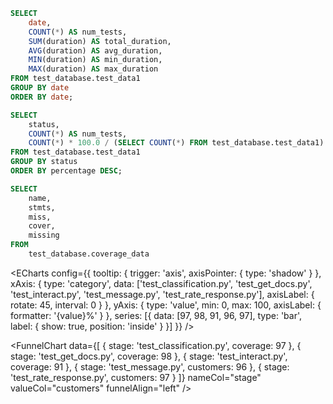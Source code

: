 ```sql table5
SELECT
    date,
    COUNT(*) AS num_tests,
    SUM(duration) AS total_duration,
    AVG(duration) AS avg_duration,
    MIN(duration) AS min_duration,
    MAX(duration) AS max_duration
FROM test_database.test_data1
GROUP BY date
ORDER BY date;
```


```sql table6
SELECT
    status,
    COUNT(*) AS num_tests,
    COUNT(*) * 100.0 / (SELECT COUNT(*) FROM test_database.test_data1) AS percentage
FROM test_database.test_data1
GROUP BY status
ORDER BY percentage DESC;
```

<!-- test_database.test_data1 -->

```sql table7
SELECT 
    name,
    stmts,
    miss,
    cover,
    missing
FROM 
    test_database.coverage_data
```


<ECharts
    config={{
        tooltip: {
            trigger: 'axis',
            axisPointer: {
                type: 'shadow'
            }
        },
        xAxis: {
            type: 'category',
            data: ['test_classification.py', 'test_get_docs.py', 'test_interact.py', 'test_message.py', 'test_rate_response.py'],
            axisLabel: {
                rotate: 45,
                interval: 0
            }
        },
        yAxis: {
            type: 'value',
            min: 0,
            max: 100,
            axisLabel: {
                formatter: '{value}%'
            }
        },
        series: [{
            data: [97, 98, 91, 96, 97],
            type: 'bar',
            label: {
                show: true,
                position: 'inside'
            }
        }]
    }}
/>

<FunnelChart 
    data={[
        { stage: 'test_classification.py', coverage: 97 },
        { stage: 'test_get_docs.py', coverage: 98 },
        { stage: 'test_interact.py', coverage: 91 },
        { stage: 'test_message.py', customers: 96 },
        { stage: 'test_rate_response.py', customers: 97 }
    ]} 
    nameCol="stage"
    valueCol="customers"
    funnelAlign="left"
/>
